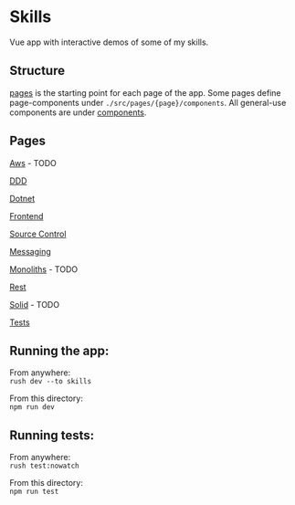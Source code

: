 # Skills

Vue app with interactive demos of some of my skills.

## Structure

[pages](./src/pages) is the starting point for each page of the app. Some pages define
page-components under `./src/pages/{page}/components`. All general-use components
are under [components](./src/components/).

## Pages

[Aws](./src/pages/skills-aws-page/) - TODO

[DDD](./src/pages/skills-ddd-page/)

[Dotnet](./src/pages/skills-dotnet-page/)

[Frontend](./src/pages//skills-frontend-page/)

[Source Control](./src/pages/skills-git-page/)

[Messaging](./src/pages/skills-messaging-page/)

[Monoliths](./src/pages/skills-monoliths-page/) - TODO

[Rest](./src/pages/skills-rest-page/)

[Solid](./src/pages/skills-solid-page/) - TODO

[Tests](./src/pages/skills-tests-page/)

## Running the app:

From anywhere:  
`rush dev --to skills`

From this directory:  
`npm run dev`

## Running tests:

From anywhere:  
`rush test:nowatch`

From this directory:  
`npm run test`
